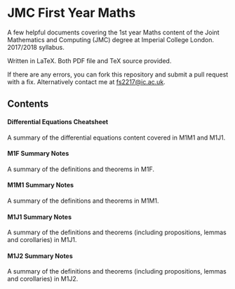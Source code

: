 # JMC First Year Maths

A few helpful documents covering the 1st year Maths content of the Joint Mathematics and Computing (JMC) degree at Imperial College London. 2017/2018 syllabus.

Written in LaTeX. Both PDF file and TeX source provided.

If there are any errors, you can fork this repository and submit a pull request with a fix. Alternatively contact me at fs2217@ic.ac.uk.

## Contents

#### Differential Equations Cheatsheet

A summary of the differential equations content covered in M1M1 and M1J1.

#### M1F Summary Notes

A summary of the definitions and theorems in M1F.

#### M1M1 Summary Notes

A summary of the definitions and theorems in M1M1.

#### M1J1 Summary Notes

A summary of the definitions and theorems (including propositions, lemmas and corollaries) in M1J1.

#### M1J2 Summary Notes

A summary of the definitions and theorems (including propositions, lemmas and corollaries) in M1J2.
